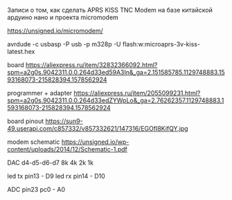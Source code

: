 Записи о том, как сделать APRS KISS TNC Modem на базе китайской ардуино нано и проекта micromodem

https://unsigned.io/micromodem/

avrdude -c usbasp -P usb -p m328p -U flash:w:microaprs-3v-kiss-latest.hex


board
https://aliexpress.ru/item/32832366092.html?spm=a2g0s.9042311.0.0.264d33ed59A3In&_ga=2.151585785.1129748883.1593168073-215828394.1578562924

programmer + adapter
https://aliexpress.ru/item/2055099231.html?spm=a2g0s.9042311.0.0.264d33edZYWpLo&_ga=2.76262357.1129748883.1593168073-215828394.1578562924

board pinout
https://sun9-49.userapi.com/c857332/v857332621/147316/EGOfI8KifQY.jpg

modem schematic
https://unsigned.io/wp-content/uploads/2014/12/Schematic-1.pdf

DAC
d4-d5-d6-d7
8k 4k 2k 1k

led tx pin13 - D9
led rx pin14 - D10

ADC
pin23 pc0 - A0